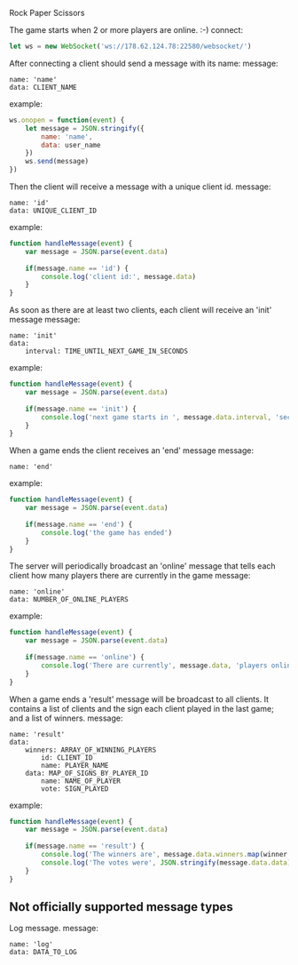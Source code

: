 Rock Paper Scissors

The game starts when 2 or more players are online. :-)
connect:
```javascript
let ws = new WebSocket('ws://178.62.124.78:22580/websocket/')
```

After connecting a client should send a message with its name:
message:
```
name: 'name'
data: CLIENT_NAME
```
example:
```javascript
ws.onopen = function(event) {
    let message = JSON.stringify({
        name: 'name',
        data: user_name
    })
    ws.send(message)
})
```

Then the client will receive a message with a unique client id.
message:
```
name: 'id'
data: UNIQUE_CLIENT_ID
```
example:
```javascript
function handleMessage(event) {
	var message = JSON.parse(event.data)
	
	if(message.name == 'id') {
        console.log('client id:', message.data)
    }
}
```

As soon as there are at least two clients, each client will receive an 'init' message
message:
```
name: 'init'
data:
    interval: TIME_UNTIL_NEXT_GAME_IN_SECONDS
```
example:
```javascript
function handleMessage(event) {
	var message = JSON.parse(event.data)
	
	if(message.name == 'init') {
        console.log('next game starts in ', message.data.interval, 'seconds')
    }
}
```

When a game ends the client receives an 'end' message
message:
```
name: 'end'
```
example:
```javascript
function handleMessage(event) {
	var message = JSON.parse(event.data)
	
	if(message.name == 'end') {
        console.log('the game has ended')
    }
}
```

The server will periodically broadcast an 'online' message that tells each client how many players there are currently in the game
message:
```
name: 'online'
data: NUMBER_OF_ONLINE_PLAYERS
```
example:
```javascript
function handleMessage(event) {
	var message = JSON.parse(event.data)
	
	if(message.name == 'online') {
        console.log('There are currently', message.data, 'players online')
    }
}
```

When a game ends a 'result' message will be broadcast to all clients. It contains a list of clients and the sign each client played in the last game; and a list of winners.
message:
```
name: 'result'
data: 
    winners: ARRAY_OF_WINNING_PLAYERS
        id: CLIENT_ID
        name: PLAYER_NAME
    data: MAP_OF_SIGNS_BY_PLAYER_ID
        name: NAME_OF_PLAYER
        vote: SIGN_PLAYED
```
example:
```javascript
function handleMessage(event) {
	var message = JSON.parse(event.data)
	
	if(message.name == 'result') {
        console.log('The winners are', message.data.winners.map(winner => '[id:' + winner.id + ', name:' + winner.name + ']').join(' | '))
        console.log('The votes were', JSON.stringify(message.data.data))
    }
}
```



Not officially supported message types
--------------------------------------
Log message.
message:
```
name: 'log'
data: DATA_TO_LOG
```
